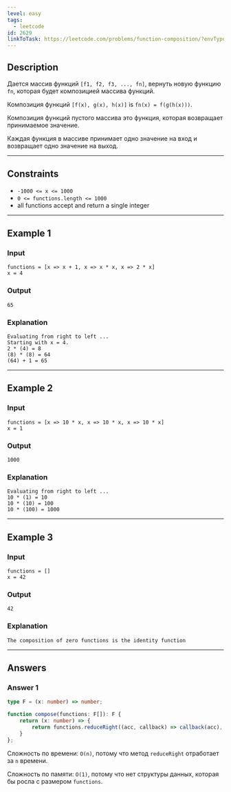 ```yaml
---
level: easy
tags:
  - leetcode
id: 2629
linkToTask: https://leetcode.com/problems/function-composition/?envType=study-plan-v2&envId=30-days-of-javascript
---
```

## Description

Дается массив функций `[f1, f2, f3, ..., fn]`, вернуть новую функцию `fn`, которая будет композицией массива функций.

Композиция функций `[f(x), g(x), h(x)]` is `fn(x) = f(g(h(x)))`.

Композиция функций пустого массива это функция, которая возвращает принимаемое значение.

Каждая функция в массиве принимает одно значение на вход и возвращает одно значение на выход.

---
## Constraints

- `-1000 <= x <= 1000`
- `0 <= functions.length <= 1000`
- all functions accept and return a single integer

---
## Example 1

### Input

```
functions = [x => x + 1, x => x * x, x => 2 * x]
x = 4
```
### Output

```
65
```
### Explanation

```
Evaluating from right to left ...
Starting with x = 4.
2 * (4) = 8
(8) * (8) = 64
(64) + 1 = 65
```

---
## Example 2

### Input

```
functions = [x => 10 * x, x => 10 * x, x => 10 * x]
x = 1
```
### Output

```
1000
```
### Explanation

```
Evaluating from right to left ...
10 * (1) = 10
10 * (10) = 100
10 * (100) = 1000
```

---
## Example 3

### Input

```
functions = []
x = 42
```
### Output

```
42
```
### Explanation

```
The composition of zero functions is the identity function
```

---
## Answers

### Answer 1

```typescript
type F = (x: number) => number;

function compose(functions: F[]): F {
    return (x: number) => {
        return functions.reduceRight((acc, callback) => callback(acc), x);
    }
};

```

Сложность по времени: `O(n)`, потому что метод `reduceRight` отработает за `n` времени.

Сложность по памяти: `O(1)`, потому что нет структуры данных, которая бы росла с размером `functions`.
